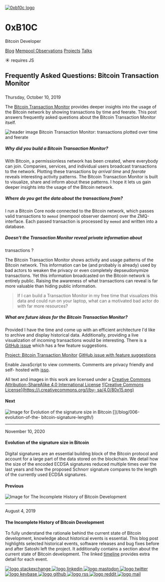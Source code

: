 [ ![0xb10c logo](/0xb10c.png) ](/)

# 0xB10C

Bitcoin Developer

[Blog](/) [Mempool Observations](/mempool-observations) [Projects](/projects)
[Talks](/talks)

☀  requires JS

##  Frequently Asked Questions: Bitcoin Transaction Monitor

#####

Thursday, October 10, 2019

The [Bitcoin Transaction Monitor](https://mempool.observer/monitor) provides
deeper insights into the usage of the Bitcoin network by showing transactions
by time and feerate. This post answers frequently asked questions about the
Bitcoin Transaction Monitor itself.

![header image](/data/blog/005-bitcoin-transaction-monitor-faq/header.png)
Bitcoin Transaction Monitor: transactions plotted over time and feerate

##### Why did you build a Bitcoin Transaction Monitor?

With Bitcoin, a permissionless network has been created, where everybody can
join. Companies, services, and individual users broadcast transactions to the
network. Plotting these transactions by _arrival time_ and _feerate_ reveals
interesting activity patterns. The Bitcoin Transaction Monitor is built to
visualize, share and inform about these patterns. I hope it lets us gain
deeper insights into the usage of the Bitcoin network.

##### Where do you get the data about the transactions from?

I run a Bitcoin Core node connected to the Bitcoin network, which passes valid
transactions to `memod` (mempool observer daemon) over the ZMQ-interface. Each
passed transaction is processed by `memod` and written into a database.

##### Doesn't the Transaction Monitor reveal private information about
transactions ?

The Bitcoin Transaction Monitor shows activity and usage patterns of the
Bitcoin network. This information can be (and probably is already) used by bad
actors to weaken the privacy or even completely depseudonymize transactions.
Yet this information broadcasted on the Bitcoin network is entirely public.
Raising the awareness of what transactions can reveal is far more valuable
than hiding public information.

> If I can build a Transaction Monitor in my free time that visualizes this
> data and could run on your laptop, what can a motivated bad actor do with
> far more resources?

##### What are future ideas for the Bitcoin Transaction Monitor?

Provided I have the time and come up with an efficient architecture I'd like
to archive and display historical data. Additionally, providing a live
visualization of incoming transactions would be interesting. There is a
[GitHub issue](https://github.com/0xB10C/memo/issues/50) which has a few
feature suggestions.

[Project: Bitcoin Transaction Monitor](/projects/bitcoin-transaction-monitor/)
[GitHub issue with feature
suggestions](https://github.com/0xB10C/memo/issues/50)

Enable JavaScript to view comments. Comments are privacy friendly and self-
hosted with [isso](https://posativ.org/isso/).

All text and images in this work are licensed under a [Creative Commons
Attribution-ShareAlike 4.0 International
License](http://creativecommons.org/licenses/by-sa/4.0/) [![Creative Commons
License](https://i.creativecommons.org/l/by-
sa/4.0/80x15.png)](http://creativecommons.org/licenses/by-sa/4.0/)

#### Next

![Image for Evolution of the signature size in
Bitcoin](/data/blog/006-signatures/header.png) [](/blog/006-evolution-of-the-
bitcoin-signature-length/)

* * *

November 10, 2020

#### Evolution of the signature size in Bitcoin

Digital signatures are an essential building block of the Bitcoin protocol and
account for a large part of the data stored on the blockchain. We detail how
the size of the encoded ECDSA signatures reduced multiple times over the last
years and how the proposed Schnorr signature compares to the length of the
currently used ECDSA signatures.

[](/blog/006-evolution-of-the-bitcoin-signature-length/)

#### Previous

![Image for The Incomplete History of Bitcoin
Development](/data/blog/004-bitcoin-development-history/timeline-2007.png)
[](/blog/004-the-incomplete-history-of-bitcoin-development/)

* * *

August 4, 2019

#### The Incomplete History of Bitcoin Development

To fully understand the rationale behind the current state of Bitcoin
development, knowledge about historical events is essential. This blog post
highlights selected historical events, software releases and bug fixes before
and after Satoshi left the project. It additionally contains a section about
the current state of Bitcoin development. The linked
[timeline](/projects/bitcoin-dev-history/#timeline-bitcoin-history) provides
extra detail for each event.

[](/blog/004-the-incomplete-history-of-bitcoin-development/)

[ ![logo stackexchange](/img/footer/stackexchange.svg)
](https://bitcoin.stackexchange.com/users/63817/0xb10c) [ ![logo
linkedin](/img/footer/linkedin.svg) ](https://linkedin.com/in/0xb10c) [ ![logo
mastodon](/img/footer/mastodon.svg) ](https://x0f.org/@0xb10c) [ ![logo
twitter](/img/footer/twitter.svg) ](https://twitter.com/0xb10c) [ ![logo
keybase](/img/footer/keybase.svg) ](https://keybase.io/b10c) [ ![logo
github](/img/footer/github.svg) ](https://github.com/0xb10c) [ ![logo
rss](/img/footer/rss.svg) ](https://b10c.me/feed.xml) [ ![logo
reddit](/img/footer/reddit.svg) ](https://reddit.com/u/0xb10c) [ ![logo
mail](/img/footer/gmail.svg) ](mailto:0xb10c+b10c-me@gmail.com)

